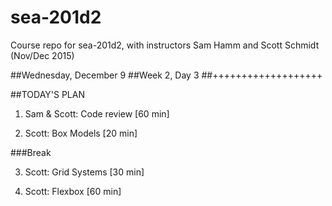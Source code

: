 # sea-201d2
Course repo for sea-201d2, with instructors Sam Hamm and Scott Schmidt (Nov/Dec 2015)


##Wednesday, December 9
##Week 2, Day 3
##+++++++++++++++++++

##TODAY'S PLAN

1. Sam & Scott: Code review [60 min]

2. Scott: Box Models [20 min]

###Break

3. Scott: Grid Systems [30 min]

4. Scott: Flexbox [60 min]
